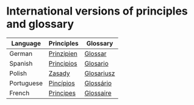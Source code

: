 # International versions of principles and glossary

| Language | Principles                       | Glossary                    |
| -------- | -------------------------------- | --------------------------- |
| German   | [Prinzipien](./PRINCIPLES_de.md) | [Glossar](./GLOSSARY_de.md) |
| Spanish   | [Principios](./PRINCIPLES_es.md) | [Glosario](./GLOSSARY_es.md) |
| Polish  | [Zasady](./PRINCIPLES_pl.md) | [Glosariusz](./GLOSSARY_pl.md) |
| Portuguese | [Pincípios](./PRINCIPLES_pt.md) | [Glossário](./GLOSSARY_pt.md) |
| French   | [Principes](./PRINCIPLES_fr.md) | [Glossaire](./GLOSSARY_fr.md) |
